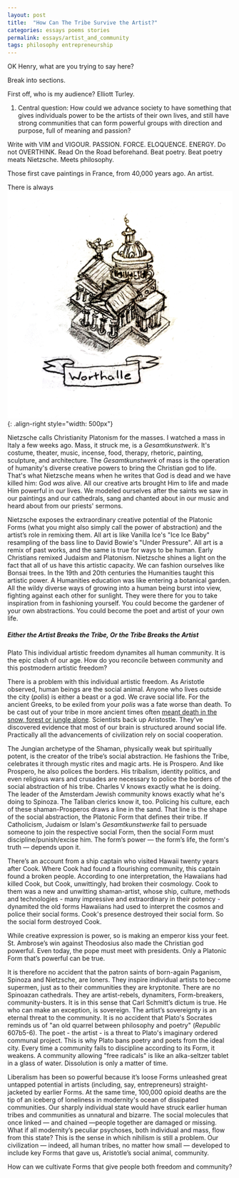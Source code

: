 ```yaml
---
layout: post
title:  "How Can The Tribe Survive the Artist?"
categories: essays poems stories
permalink: essays/artist_and_community
tags: philosophy entrepreneurship 
---
```


OK Henry, what are you trying to say here? 

Break into sections.

First off, who is my audience? Elliott Turley.
1. Central question: How could we advance society to have something that gives individuals power to be the artists of their own lives, and still have strong communities that can form powerful groups with direction and purpose, full of meaning and passion?

Write with VIM and VIGOUR. PASSION. FORCE. ELOQUENCE. ENERGY. Do not OVERTHINK. Read On the Road beforehand. Beat poetry. Beat poetry meats Nietzsche. Meets philosophy.   

Those first cave paintings in France, from 40,000 years ago. An artist. 

There is always  
![image](/assets/images/essays/worthalle.jpg){: .align-right style="width: 500px"}

Nietzsche calls Christianity Platonism for the masses. I watched a mass in Italy a few weeks ago. Mass, it struck me, is a _Gesamtkunstwerk_. It's costume, theater, music, incense, food, therapy, rhetoric, painting, sculpture, and architecture. The _Gesamtkunstwerk_ of mass is the operation of humanity's diverse creative powers to bring the Christian god to life. That's what Nietzsche means when he writes that God is dead and we have killed him: God _was_ alive. All our creative arts brought Him to life and made Him powerful in our lives. We modeled ourselves after the saints we saw in our paintings and our cathedrals, sang and chanted about in our music and heard about from our priests' sermons.



Nietzsche exposes the extraordinary creative potential of the Platonic Forms (what you might also simply call the power of abstraction) and the artist’s role in remixing them. All art is like Vanilla Ice's "Ice Ice Baby" resampling of the bass line to David Bowie's "Under Pressure". All art is a remix of past works, and the same is true for ways to be human. Early Christians remixed Judaism and Platonism. Nietzsche shines a light on the fact that all of us have this artistic capacity. We can fashion ourselves like Bonsai trees. In the 19th and 20th centuries the Humanities taught this artistic power. A Humanities education was like entering a botanical garden. All the wildy diverse ways of growing into a human being burst into view, fighting against each other for sunlight. They were there for you to take inspiration from in fashioning yourself. You could become the gardener of your own abstractions. You could become the poet and artist of your own life.

##### Either the Artist Breaks the Tribe, Or the Tribe Breaks the Artist
Plato 
This individual artistic freedom dynamites all human community. It is the epic clash of our age. How do you reconcile between community and this postmodern artistic freedom?

There is a problem with this individual artistic freedom. As Aristotle observed, human beings are the social animal. Anyone who lives outside the city (_polis_) is either a beast or a god. We crave social life. For the ancient Greeks, to be exiled from your _polis_ was a fate worse than death. To be cast out of your tribe in more ancient times often <a href="https://nowheremag.com/2015/04/growing-old-with-the-inuit-3/">meant death in the snow, forest or jungle alone</a>. Scientists back up Aristostle. They've discovered evidence that most of our brain is structured around social life. Practically all the advancements of civilization rely on social cooperation.

The Jungian archetype of the Shaman, physically weak but spiritually potent, is the creator of the tribe’s social abstraction. He fashions the Tribe, celebrates it through mystic rites and magic arts. He is Prospero. And like Prospero, he also polices the borders. His tribalism, identity politics, and even religious wars and crusades are necessary to police the borders of the social abstraction of his tribe. Charles V knows exactly what he is doing. The leader of the Amsterdam Jewish community knows exactly what he's doing to Spinoza. The Taliban clerics know it, too. Policing his culture, each of these shaman-Prosperos draws a line in the sand. That line is the shape of the social abstraction, the Platonic Form that defines their tribe. If Catholicism, Judaism or Islam's _Gesamtkunstwerke_ fail to persuade someone to join the respective social Form, then the social Form must discipline/punish/excise him. The form’s power — the form’s life, the form's truth — depends upon it. 

There’s an account from a ship captain who visited Hawaii twenty years after Cook. Where Cook had found a flourishing community, this captain found a broken people. According to one interpretation, the Hawaiians had killed Cook, but Cook, unwittingly, had broken their cosmology. Cook to them was a new and unwitting shaman-artist, whose ship, culture, methods and technologies - many impressive and extraordinary in their potency - dynamited the old forms Hawaiians had used to interpret the cosmos and police their social forms. Cook's presence destroyed their social form. So the social form destroyed Cook. 

While creative expression is power, so is making an emperor kiss your feet. St. Ambrose’s win against Theodosius also made the Christian god powerful. Even today, the pope must meet with presidents. Only a Platonic Form that’s powerful can be true. 

It is therefore no accident that the patron saints of born-again Paganism, Spinoza and Nietzsche, are loners. They inspire individual artists to become supermen, just as to their communities they are kryptonite. There are no Spinoazan cathedrals. They are artist-rebels, dynamiters, Form-breakers, community-busters. It is in this sense that Carl Schmitt’s dictum is true. He who can make an exception, is sovereign. The artist’s sovereignty is an eternal threat to the community. It is no accident that Plato's Socrates reminds us of "an old quarrel between philosophy and poetry" (_Republic_ 607b5-6). The poet - the artist - is a threat to Plato's imaginary ordered communal project. This is why Plato bans poetry and poets from the ideal city. Every time a community fails to discipline according to its Form, it weakens. A community allowing "free radicals" is like an alka-seltzer tablet in a glass of water. Dissolution is only a matter of time.

Liberalism has been so powerful because it’s loose Forms unleashed great untapped potential in artists (including, say, entrepreneurs) straight-jacketed by earlier Forms. At the same time, 100,000 opioid deaths are the tip of an iceberg of loneliness in modernity's ocean of dissipated communities. Our sharply individual state would have struck earlier human tribes and communities as unnatural and bizarre. The social molecules that once linked — and chained —people together are damaged or missing. What if all modernity’s peculiar psychoses, both individual and mass, flow from this state? This is the sense in which nihilism is still a problem. Our civilization — indeed, all human tribes, no matter how small — developed to include key Forms that gave us, Aristotle’s social animal, community.

How can we cultivate Forms that give people both freedom and community?

